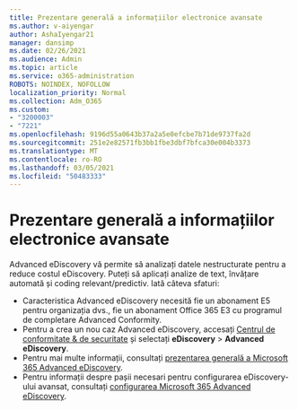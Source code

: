 ```yaml
---
title: Prezentare generală a informațiilor electronice avansate
ms.author: v-aiyengar
author: AshaIyengar21
manager: dansimp
ms.date: 02/26/2021
ms.audience: Admin
ms.topic: article
ms.service: o365-administration
ROBOTS: NOINDEX, NOFOLLOW
localization_priority: Normal
ms.collection: Adm_O365
ms.custom:
- "3200003"
- "7221"
ms.openlocfilehash: 9196d55a0643b37a2a5e0efcbe7b71de9737fa2d
ms.sourcegitcommit: 251e2e82571fb3bb1fbe3dbf7bfca30e004b3373
ms.translationtype: MT
ms.contentlocale: ro-RO
ms.lasthandoff: 03/05/2021
ms.locfileid: "50483333"
---
```

# <a name="overview-of-advanced-ediscovery"></a>Prezentare generală a informațiilor electronice avansate

Advanced eDiscovery vă permite să analizați datele nestructurate pentru a reduce costul eDiscovery. Puteți să aplicați analize de text, învățare automată și coding relevant/predictiv. Iată câteva sfaturi:

- Caracteristica Advanced eDiscovery necesită fie un abonament E5 pentru organizația dvs., fie un abonament Office 365 E3 cu programul de completare Advanced Conformity.
- Pentru a crea un nou caz Advanced eDiscovery, accesați [Centrul de conformitate & de securitate](https://go.microsoft.com/fwlink/p/?linkid=2077143) și selectați **eDiscovery**  >  **Advanced eDiscovery**.
- Pentru mai multe informații, consultați [prezentarea generală a Microsoft 365 Advanced eDiscovery](https://go.microsoft.com/fwlink/?linkid=2101588).
- Pentru informații despre pașii necesari pentru configurarea eDiscovery-ului avansat, consultați [configurarea Microsoft 365 Advanced eDiscovery](https://go.microsoft.com/fwlink/?linkid=2122672).